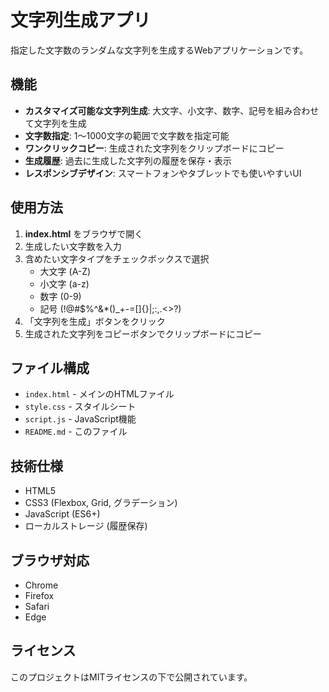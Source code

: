 # 文字列生成アプリ

指定した文字数のランダムな文字列を生成するWebアプリケーションです。

## 機能

- **カスタマイズ可能な文字列生成**: 大文字、小文字、数字、記号を組み合わせて文字列を生成
- **文字数指定**: 1〜1000文字の範囲で文字数を指定可能
- **ワンクリックコピー**: 生成された文字列をクリップボードにコピー
- **生成履歴**: 過去に生成した文字列の履歴を保存・表示
- **レスポンシブデザイン**: スマートフォンやタブレットでも使いやすいUI

## 使用方法

1. **index.html** をブラウザで開く
2. 生成したい文字数を入力
3. 含めたい文字タイプをチェックボックスで選択
   - 大文字 (A-Z)
   - 小文字 (a-z)
   - 数字 (0-9)
   - 記号 (!@#$%^&*()_+-=[]{}|;:,.<>?)
4. 「文字列を生成」ボタンをクリック
5. 生成された文字列をコピーボタンでクリップボードにコピー

## ファイル構成

- `index.html` - メインのHTMLファイル
- `style.css` - スタイルシート
- `script.js` - JavaScript機能
- `README.md` - このファイル

## 技術仕様

- HTML5
- CSS3 (Flexbox, Grid, グラデーション)
- JavaScript (ES6+)
- ローカルストレージ (履歴保存)

## ブラウザ対応

- Chrome
- Firefox
- Safari
- Edge

## ライセンス

このプロジェクトはMITライセンスの下で公開されています。 